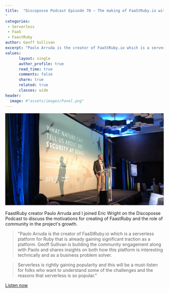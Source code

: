 ```yaml
---
title:  "Discoposse Podcast Episode 70 – The making of FaaStRuby.io with Paolo Arruda (@parrudanet) and Geoff Sullivan (@sullivg2)
"
categories:
 - Serverless
 - FaaS
 - FaastRuby
author: Geoff Sullivan
excerpt: "Paolo Arruda is the creator of FaaStRuby.io which is a serverless platform for Ruby that is already gaining significant traction as a platform.  Geoff Sullivan is building the community engagement along with Paolo and shares insights on both how this platform is interesting technically and as a business problem solver."
values:
      layout: single
      author_profile: true
      read_time: true
      comments: false
      share: true
      related: true
      classes: wide
header:
  image: #"assets/images/Panel.png"
---
```

![discoposse](/assets/images/risq_2018.png "discoposse")

FaastRuby creator Paulo Arruda and I joined Eric Wright on the Discoposse Podcast to discuss the motivations for creating of FaastRuby and the role of community in the project's growth.

> "Paulo Arruda is the creator of FaaStRuby.io which is a serverless platform for Ruby that is already gaining significant traction as a platform.  Geoff Sullivan is building the community engagement along with Paolo and shares insights on both how this platform is interesting technically and as a business problem solver.  

> Serverless is rightly gaining popularity and this will be a must-listen for folks who want to understand some of the challenges and the reasons that serverless is so popular."

[Listen now](http://podcast.discoposse.com/e/ep-70-the-making-of-faastrubyio-with-paolo-arruda-parrudanet-and-geoff-sullivan-sullivg2/)